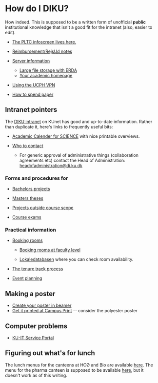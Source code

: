 # How do I DIKU?

How indeed.  This is supposed to be a written form of unofficial
**public** institutional knowledge that isn't a good fit for the
intranet (also, easier to edit).

* [The PLTC infoscreen lives here.](https://github.com/diku-dk/pltc-infoscreen)

* [Reimbursement/RejsUd notes](rejsud.md)

* [Server information](servers.md)
  - [Large file storage with ERDA](erda.md)
  - [Your academic homepage](homepage.md)

* [Using the UCPH VPN](vpn.md)

* [How to spend paper](printing.md)

## Intranet pointers

The [DIKU
intranet](https://kunet.ku.dk/faculty-and-department/diku/Pages/default.aspx)
on KUnet has good and up-to-date information.  Rather than duplicate
it, here's links to frequently useful bits:

* [Academic Calender for SCIENCE](https://kunet.ku.dk/faculty-and-department/science/study-administration/academic-calendar/Pages/default.aspx)
  with nice printable overviews.

* [Who to contact](https://kunet.ku.dk/faculty-and-department/diku/contact/Pages/default.aspx)
  - For generic approval of administrative things (collaboration
    agreements etc) contact the Head of Administration:
    <headofadministration@di.ku.dk>

### Forms and procedures for

* [Bachelors projects](https://kunet.ku.dk/faculty-and-department/diku/teaching/projects/bachelorprojects/Pages/bachelorprojects.aspx)

* [Masters theses](https://kunet.ku.dk/faculty-and-department/diku/teaching/projects/masterthesis/Pages/default.aspx)

* [Projects outside course scope](https://kunet.ku.dk/faculty-and-department/diku/teaching/projects/POCS/Pages/default.aspx)

* [Course exams](https://kunet.ku.dk/faculty-and-department/diku/teaching/exam/Pages/default.aspx)


### Practical information

* [Booking rooms](https://kunet.ku.dk/faculty-and-department/diku/buildings_and_facilities/book-rooms/Pages/default.aspx)

  * [Booking rooms at faculty level](https://kunet.ku.dk/fakultet-og-institut/science/bygninger-service/lokaleadministration/Sider/default.aspx)

  * [Lokaledatabasen](https://skema.ku.dk/ku2122/dk/room.htm) where you can check room availability.

* [The tenure track process](https://kunet.ku.dk/faculty-and-department/diku/human_resources/tenure-track/Pages/default.aspx)

* [Event planning](https://kunet.ku.dk/faculty-and-department/diku/event-planning/Pages/default.aspx)

## Making a poster

  * [Create your poster in beamer](conference_poster/)
  * [Get it printed at Campus Print](https://campusprint.ku.dk/) -- consider the polyester poster

## Computer problems

* [KU-IT Service Portal](https://serviceportal.ku.dk/)

## Figuring out what's for lunch

The lunch menus for the canteens at HCØ and Bio are available
[here](https://www.foodandco.dk/besog-os-her/restauranter/ku/norre-campus/). The
menu for the pharma canteen is supposed to be available
[here](https://ku-sund.bychartwells.dk/#ath), but it doesn't work as of this
writing.

